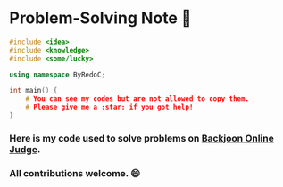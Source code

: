 # Problem-Solving Note :notebook_with_decorative_cover:

```c++
#include <idea>
#include <knowledge>
#include <some/lucky>

using namespace ByRedoC;

int main() {
    # You can see my codes but are not allowed to copy them.
    # Please give me a :star: if you got help!
}
```
### Here is my code used to solve problems on [Backjoon Online Judge](https://www.acmicpc.net).
### All contributions welcome. :smile:
